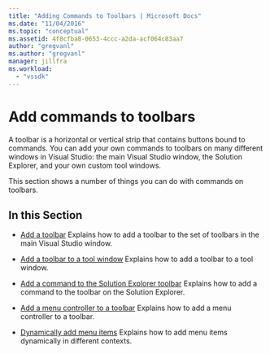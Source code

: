 ```yaml
---
title: "Adding Commands to Toolbars | Microsoft Docs"
ms.date: "11/04/2016"
ms.topic: "conceptual"
ms.assetid: 4f8cfba8-0653-4ccc-a2da-acf064c83aa7
author: "gregvanl"
ms.author: "gregvanl"
manager: jillfra
ms.workload:
  - "vssdk"
---
```

# Add commands to toolbars
A toolbar is a horizontal or vertical strip that contains buttons bound to commands. You can add your own commands to toolbars on many different windows in Visual Studio: the main Visual Studio window, the Solution Explorer, and your own custom tool windows.

 This section shows a number of things you can do with commands on toolbars.

## In this Section
- [Add a toolbar](../extensibility/adding-a-toolbar.md)
 Explains how to add a toolbar to the set of toolbars in the main Visual Studio window.

- [Add a toolbar to a tool window](../extensibility/adding-a-toolbar-to-a-tool-window.md)
 Explains how to add a toolbar to a tool window.

- [Add a command to the Solution Explorer toolbar](../extensibility/adding-a-command-to-the-solution-explorer-toolbar.md)
 Explains how to add a command to the toolbar on the Solution Explorer.

- [Add a menu controller to a toolbar](../extensibility/adding-a-menu-controller-to-a-toolbar.md)
 Explains how to add a menu controller to a toolbar.

- [Dynamically add menu items](../extensibility/dynamically-adding-menu-items.md)
 Explains how to add menu items dynamically in different contexts.